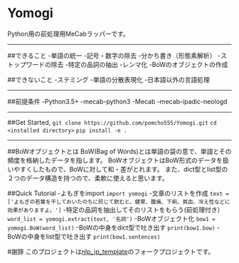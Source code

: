 # Yomogi

Python用の前処理用MeCabラッパーです。
***
##できること
-単語の統一
-記号・数字の除去
-分かち書き（形態素解析）
-ストップワードの除去
-特定の品詞の抽出
-レンマ化
-BoWのオブジェクトの作成

##できないこと
-ステミング
-単語の分散表現化
-日本語以外の言語処理
***
##前提条件
-Python3.5+
-mecab-python3
-Mecab
-mecab-ipadic-neologd
***
##Get Started,
`git clone https://github.com/pomcho555/Yomogi.git`
`cd <installed directory>`
`pip install -e .`
***
##BoWオブジェクトとは
BoW(Bag of Words)とは単語の袋の意で、単語とその頻度を格納したデータを指します。
BoWオブジェクトはBoW形式のデータを扱いやすくしたもので、BoWに対して和・差がとれます。
また、dict型とlist型の２つのデータ構造を持つので、柔軟に使えると思います。

##Quick Tutorial
-よもぎをimport
`import yomogi`
-文章のリストを作成
`text = ['よもぎの若葉を干しておいたのちに煎じて飲むと、健胃、腹痛、下痢、貧血、冷え性などに効果がありますよ。']`
-特定の品詞を抽出してそのリストをもらう(前処理付き）
`word_list = yomogi.extract(text, '名詞')`
-BoWオブジェクト化
`bow1 = yomogi.BoW(word_list)`
-BoWの中身をdict型で吐き出す
`print(bow1.bow)`
-BoWの中身をlist型で吐き出す
`print(bow1.sentences)`


#謝辞
このプロジェクトは[nlp_jp_template](https://github.com/kazuhirokomoda/nlp_jp_template)のフォークプロジェクトです。
